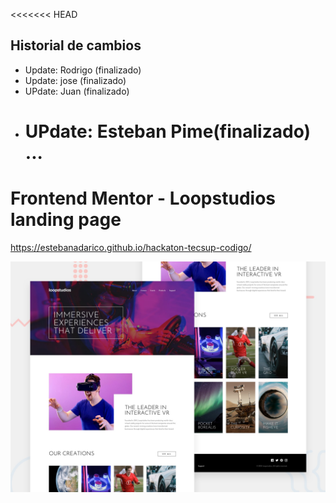 <<<<<<< HEAD

## Historial de cambios

-  Update: Rodrigo (finalizado)
-  Update: jose (finalizado)
-  UPdate: Juan (finalizado)
-  UPdate: Esteban Pime(finalizado)
   ...
   =======

# Frontend Mentor - Loopstudios landing page

https://estebanadarico.github.io/hackaton-tecsup-codigo/

![Design preview for the Loopstudios landing page coding challenge](./design/desktop-preview.jpg)



